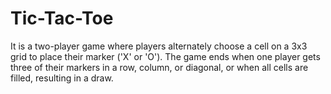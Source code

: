 # Tic-Tac-Toe
It is a two-player game where players alternately choose a cell on a 3x3 grid to place their marker ('X' or 'O'). The game ends when one player gets three of their markers in a row, column, or diagonal, or when all cells are filled, resulting in a draw.
